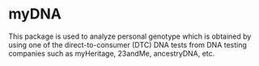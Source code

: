# myDNA
This package is used to analyze personal genotype which is obtained by using one of the direct-to-consumer (DTC) DNA tests from DNA testing companies such as myHeritage, 23andMe, ancestryDNA, etc.

